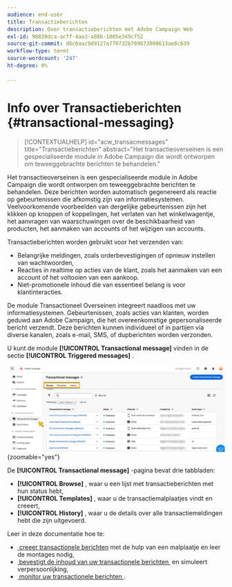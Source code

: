 ```yaml
---
audience: end-user
title: Transactieberichten
description: Over transactieberichten met Adobe Campaign Web
exl-id: 90830dca-acff-4aa3-a88b-1005e349cf52
source-git-commit: d6c6aac9d9127a770732b709873008613ae8c639
workflow-type: tm+mt
source-wordcount: '247'
ht-degree: 0%

---
```


# Info over Transactieberichten {#transactional-messaging}

>[!CONTEXTUALHELP]
>id="acw_transacmessages"
>title="Transactieberichten"
>abstract="Het transactieoverseinen is een gespecialiseerde module in Adobe Campaign die wordt ontworpen om teweeggebrachte berichten te behandelen."

<!-- >>[!CONTEXTUALHELP]
>id="acw_transacmessages_exclusionlogs"
>title="Transactional messaging exclusion logs"
>abstract="Transactional messaging exclusion logs" -->

Het transactieoverseinen is een gespecialiseerde module in Adobe Campaign die wordt ontworpen om teweeggebrachte berichten te behandelen. Deze berichten worden automatisch gegenereerd als reactie op gebeurtenissen die afkomstig zijn van informatiesystemen. Veelvoorkomende voorbeelden van dergelijke gebeurtenissen zijn het klikken op knoppen of koppelingen, het verlaten van het winkelwagentje, het aanvragen van waarschuwingen over de beschikbaarheid van producten, het aanmaken van accounts of het wijzigen van accounts.

Transactieberichten worden gebruikt voor het verzenden van:

* Belangrijke meldingen, zoals orderbevestigingen of opnieuw instellen van wachtwoorden,
* Reacties in realtime op acties van de klant, zoals het aanmaken van een account of het voltooien van een aankoop.
* Niet-promotionele inhoud die van essentieel belang is voor klantinteracties.

De module Transactioneel Overseinen integreert naadloos met uw informatiesystemen. Gebeurtenissen, zoals acties van klanten, worden geduwd aan Adobe Campaign, die het overeenkomstige gepersonaliseerde bericht verzendt. Deze berichten kunnen individueel of in partijen via diverse kanalen, zoals e-mail, SMS, of dupberichten worden verzonden.

U kunt de module **[!UICONTROL Transactional message]** vinden in de sectie **[!UICONTROL Triggered messages]** .

![&#x200B; Transactionele overseineninterface die teweeggebrachte berichten en hun statussen tonen &#x200B;](assets/transactional.png){zoomable="yes"}

De **[!UICONTROL Transactional message]** -pagina bevat drie tabbladen:

* **[!UICONTROL Browse]** , waar u een lijst met transactieberichten met hun status hebt,
* **[!UICONTROL Templates]** , waar u de transactiemalplaatjes vindt en creeert,
* **[!UICONTROL History]** , waar u de details over alle transactiemeldingen hebt die zijn uitgevoerd.

Leer in deze documentatie hoe te:

* [&#x200B; creeer transactionele berichten &#x200B;](create-transactional.md) met de hulp van een malplaatje en leer de montages nodig,
* [&#x200B; bevestigt de inhoud van uw transactionele berichten &#x200B;](validate-transactional.md) en simuleert verpersoonlijking,
* [&#x200B; monitor uw transactionele berichten &#x200B;](monitor-transactional.md).